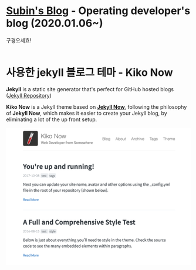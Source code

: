 # [Subin's Blog](https://parksuu.github.io/) - Operating developer's blog (2020.01.06~)
구경오세효!
<br>
<br>

# 사용한 jekyll 블로그 테마 - Kiko Now

**Jekyll** is a static site generator that's perfect for GitHub hosted blogs ([Jekyll Repository](https://github.com/jekyll/jekyll))

**Kiko Now** is a Jekyll theme based on **[Jekyll Now](https://github.com/barryclark/jekyll-now)**, following the philosophy of **Jekyll Now**, which makes it easier to create your Jekyll blog, by eliminating a lot of the up front setup.

![Kiko Now Theme Screenshot](/images/kiko-now-theme-screenshot.png "Kiko Now Theme Screenshot")
